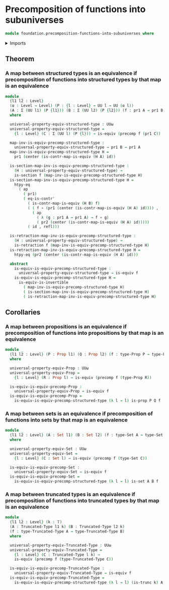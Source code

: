 # Precomposition of functions into subuniverses

```agda
module foundation.precomposition-functions-into-subuniverses where
```

<details><summary>Imports</summary>

```agda
open import foundation.action-on-identifications-functions
open import foundation.dependent-pair-types
open import foundation.function-extensionality
open import foundation.universe-levels

open import foundation-core.contractible-maps
open import foundation-core.contractible-types
open import foundation-core.equivalences
open import foundation-core.function-types
open import foundation-core.identity-types
open import foundation-core.precomposition-functions
open import foundation-core.propositions
open import foundation-core.retractions
open import foundation-core.sections
open import foundation-core.sets
open import foundation-core.truncated-types
open import foundation-core.truncation-levels
```

</details>

## Theorem

### A map between structured types is an equivalence if precomposition of functions into structured types by that map is an equivalence

```agda
module _
  {l1 l2 : Level}
  (α : Level → Level) (P : {l : Level} → UU l → UU (α l))
  (A : Σ (UU l1) (P {l1})) (B : Σ (UU l2) (P {l2})) (f : pr1 A → pr1 B)
  where

  universal-property-equiv-structured-type : UUω
  universal-property-equiv-structured-type =
    {l : Level} (C : Σ (UU l) (P {l})) → is-equiv (precomp f (pr1 C))

  map-inv-is-equiv-precomp-structured-type :
    universal-property-equiv-structured-type → pr1 B → pr1 A
  map-inv-is-equiv-precomp-structured-type H =
    pr1 (center (is-contr-map-is-equiv (H A) id))

  is-section-map-inv-is-equiv-precomp-structured-type :
    (H : universal-property-equiv-structured-type) →
    is-section f (map-inv-is-equiv-precomp-structured-type H)
  is-section-map-inv-is-equiv-precomp-structured-type H =
    htpy-eq
      ( ap
        ( pr1)
        ( eq-is-contr'
          ( is-contr-map-is-equiv (H B) f)
          ( ( f ∘ (pr1 (center (is-contr-map-is-equiv (H A) id)))) ,
            ( ap
              ( λ (g : pr1 A → pr1 A) → f ∘ g)
              ( pr2 (center (is-contr-map-is-equiv (H A) id)))))
          ( id , refl)))

  is-retraction-map-inv-is-equiv-precomp-structured-type :
    (H : universal-property-equiv-structured-type) →
    is-retraction f (map-inv-is-equiv-precomp-structured-type H)
  is-retraction-map-inv-is-equiv-precomp-structured-type H =
    htpy-eq (pr2 (center (is-contr-map-is-equiv (H A) id)))

  abstract
    is-equiv-is-equiv-precomp-structured-type :
      universal-property-equiv-structured-type → is-equiv f
    is-equiv-is-equiv-precomp-structured-type H =
      is-equiv-is-invertible
        ( map-inv-is-equiv-precomp-structured-type H)
        ( is-section-map-inv-is-equiv-precomp-structured-type H)
        ( is-retraction-map-inv-is-equiv-precomp-structured-type H)
```

## Corollaries

### A map between propositions is an equivalence if precomposition of functions into propositions by that map is an equivalence

```agda
module _
  {l1 l2 : Level} (P : Prop l1) (Q : Prop l2) (f : type-Prop P → type-Prop Q)
  where

  universal-property-equiv-Prop : UUω
  universal-property-equiv-Prop =
    {l : Level} (R : Prop l) → is-equiv (precomp f (type-Prop R))

  is-equiv-is-equiv-precomp-Prop :
    universal-property-equiv-Prop → is-equiv f
  is-equiv-is-equiv-precomp-Prop =
    is-equiv-is-equiv-precomp-structured-type (λ l → l) is-prop P Q f
```

### A map between sets is an equivalence if precomposition of functions into sets by that map is an equivalence

```agda
module _
  {l1 l2 : Level} (A : Set l1) (B : Set l2) (f : type-Set A → type-Set B)
  where

  universal-property-equiv-Set : UUω
  universal-property-equiv-Set =
    {l : Level} (C : Set l) → is-equiv (precomp f (type-Set C))

  is-equiv-is-equiv-precomp-Set :
    universal-property-equiv-Set → is-equiv f
  is-equiv-is-equiv-precomp-Set =
    is-equiv-is-equiv-precomp-structured-type (λ l → l) is-set A B f
```

### A map between truncated types is an equivalence if precomposition of functions into truncated types by that map is an equivalence

```agda
module _
  {l1 l2 : Level} (k : 𝕋)
  (A : Truncated-Type l1 k) (B : Truncated-Type l2 k)
  (f : type-Truncated-Type A → type-Truncated-Type B)
  where

  universal-property-equiv-Truncated-Type : UUω
  universal-property-equiv-Truncated-Type =
    {l : Level} (C : Truncated-Type l k) →
    is-equiv (precomp f (type-Truncated-Type C))

  is-equiv-is-equiv-precomp-Truncated-Type :
    universal-property-equiv-Truncated-Type → is-equiv f
  is-equiv-is-equiv-precomp-Truncated-Type =
    is-equiv-is-equiv-precomp-structured-type (λ l → l) (is-trunc k) A B f
```

